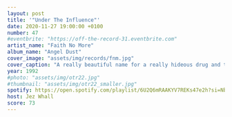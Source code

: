 ```yaml
---
layout: post
title: '"Under The Influence"'
date: 2020-11-27 19:00:00 +0100
number: 47
#eventbrite: "https://off-the-record-31.eventbrite.com"
artist_name: "Faith No More"
album_name: "Angel Dust"
cover_image: "assets/img/records/fnm.jpg"
cover_caption: "A really beautiful name for a really hideous drug and that should make people think."
year: 1992
#photo: "assets/img/otr22.jpg"
#thumbnail: "assets/img/otr22_smaller.jpg"
spotify: https://open.spotify.com/playlist/6U2Q6mRAAKYV7REKs47e2h?si=Nb76JExdTo6zzHnNd3vf7w
host: Jez Whall
score: 73
---
```

